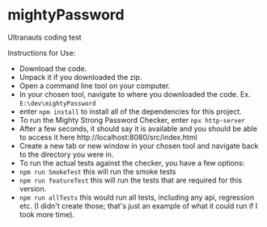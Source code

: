 # mightyPassword

 Ultranauts coding test

Instructions for Use:

-   Download the code.
-   Unpack it if you downloaded the zip.
-   Open a command line tool on your computer.
-   In your chosen tool, navigate to where you downloaded the code. Ex. `E:\dev\mightyPassword`
-   enter `npm install` to install all of the dependencies for this project.
-   To run the Mighty Strong Password Checker, enter `npx http-server`
-   After a few seconds, it should say it is available and you should be able to access it here http://localhost:8080/src/index.html
-   Create a new tab or new window in your chosen tool and navigate back to the directory you were in.
-   To run the actual tests against the checker, you have a few options:
-   `npm run SmokeTest` this will run the smoke tests
-   `npm run featureTest` this will run the tests that are required for this version.
-   `npm run allTests` this would run all tests, including any api, regression etc. (I didn't create those; that's just an example of what it could run if I took more time).

